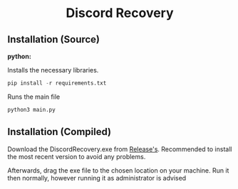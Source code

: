<h1 align="center">Discord Recovery</h1>


## Installation (Source)

**python:**

Installs the necessary libraries.
```py
pip install -r requirements.txt
```
Runs the main file
```py
python3 main.py
```
## Installation (Compiled)
Download the DiscordRecovery.exe from [Release's](https://github.com/HsDom/DiscordRecovery/releases/).
Recommended to install the most recent version to avoid any problems.

Afterwards, drag the exe file to the chosen location on your machine.
Run it then normally, however running it as administrator is advised
